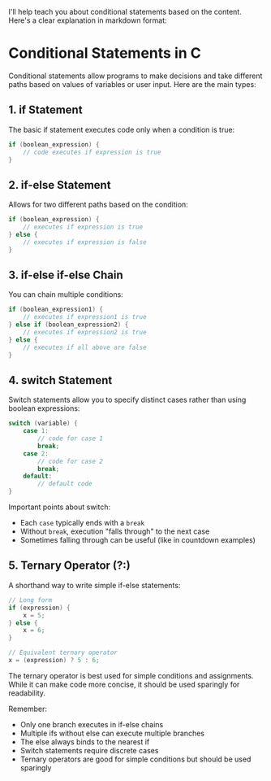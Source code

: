 I'll help teach you about conditional statements based on the content. Here's a clear explanation in markdown format:

# Conditional Statements in C

Conditional statements allow programs to make decisions and take different paths based on values of variables or user input. Here are the main types:

## 1. if Statement

The basic if statement executes code only when a condition is true:

```c
if (boolean_expression) {
    // code executes if expression is true
}
```

## 2. if-else Statement

Allows for two different paths based on the condition:

```c
if (boolean_expression) {
    // executes if expression is true
} else {
    // executes if expression is false
}
```

## 3. if-else if-else Chain

You can chain multiple conditions:

```c
if (boolean_expression1) {
    // executes if expression1 is true
} else if (boolean_expression2) {
    // executes if expression2 is true
} else {
    // executes if all above are false
}
```

## 4. switch Statement

Switch statements allow you to specify distinct cases rather than using boolean expressions:

```c
switch (variable) {
    case 1:
        // code for case 1
        break;
    case 2:
        // code for case 2
        break;
    default:
        // default code
}
```

Important points about switch:

- Each `case` typically ends with a `break`
- Without `break`, execution "falls through" to the next case
- Sometimes falling through can be useful (like in countdown examples)

## 5. Ternary Operator (?:)

A shorthand way to write simple if-else statements:

```c
// Long form
if (expression) {
    x = 5;
} else {
    x = 6;
}

// Equivalent ternary operator
x = (expression) ? 5 : 6;
```

The ternary operator is best used for simple conditions and assignments. While it can make code more concise, it should be used sparingly for readability.

Remember:

- Only one branch executes in if-else chains
- Multiple ifs without else can execute multiple branches
- The else always binds to the nearest if
- Switch statements require discrete cases
- Ternary operators are good for simple conditions but should be used sparingly
